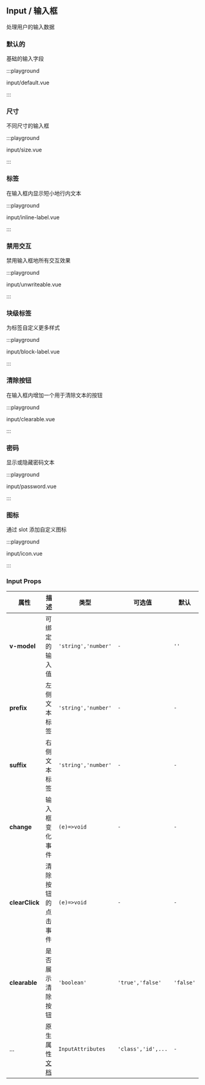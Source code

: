 ## Input / 输入框

处理用户的输入数据

### 默认的

基础的输入字段

:::playground

input/default.vue

:::

### 尺寸

不同尺寸的输入框

:::playground

input/size.vue

:::

### 标签

在输入框内显示短小地行内文本

:::playground

input/inline-label.vue

:::

### 禁用交互

禁用输入框地所有交互效果

:::playground

input/unwriteable.vue

:::

### 块级标签

为标签自定义更多样式

:::playground

input/block-label.vue

:::

### 清除按钮

在输入框内增加一个用于清除文本的按钮

:::playground

input/clearable.vue

:::

### 密码

显示或隐藏密码文本

:::playground

input/password.vue

:::

### 图标

通过 slot 添加自定义图标

:::playground

input/icon.vue

:::

### Input Props

| 属性           | 描述                                                                            | 类型                | 可选值             | 默认      |
| -------------- | ------------------------------------------------------------------------------- | ------------------- | ------------------ | --------- |
| **v-model**    | 可绑定的输入值                                                                  | `'string','number'` | `-`                | `''`      |
| **prefix**     | 左侧文本标签                                                                    | `'string','number'` | `-`                | `-`       |
| **suffix**     | 右侧文本标签                                                                    | `'string','number'` | `-`                | `-`       |
| **change**     | 输入框变化事件                                                                  | `(e)=>void`         | `-`                | `-`       |
| **clearClick** | 清除按钮的点击事件                                                              | `(e)=>void`         | `-`                | `-`       |
| **clearable**  | 是否展示清除按钮                                                                | `'boolean'`         | `'true','false'`   | `'false'` |
| ...            | 原生属性[文档](https://developer.mozilla.org/en-US/docs/Web/HTML/Element/input) | `InputAttributes`   | `'class','id',...` | `-`       |

